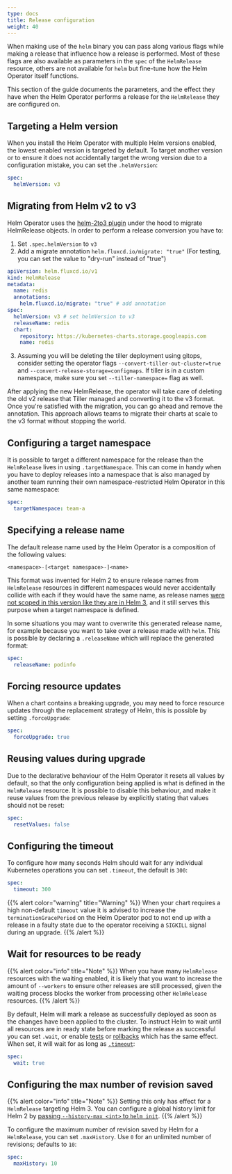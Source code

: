 ```yaml
---
type: docs
title: Release configuration
weight: 40
---
```


When making use of the `helm` binary you can pass along various flags while
making a release that influence how a release is performed. Most of these flags
are also available as parameters in the `spec` of the `HelmRelease` resource,
others are not available for `helm` but fine-tune how the Helm Operator itself
functions.

This section of the guide documents the parameters, and the effect they have
when the Helm Operator performs a release for the `HelmRelease` they are
configured on.

## Targeting a Helm version

When you install the Helm Operator with multiple Helm versions enabled, the
lowest enabled version is targeted by default. To target another version or to
ensure it does not accidentally target the wrong version due to a configuration
mistake, you can set the `.helmVersion`:

```yaml
spec:
  helmVersion: v3
```

## Migrating from Helm v2 to v3

Helm Operator uses the [helm-2to3 plugin](https://github.com/helm/helm-2to3)
under the hood to migrate HelmRelease objects.
In order to perform a release conversion you have to:

1. Set `.spec.helmVersion` to `v3`
2. Add a migrate annotation `helm.fluxcd.io/migrate: "true"` (For testing, you
can set the value to "dry-run" instead of "true")

```yaml
apiVersion: helm.fluxcd.io/v1
kind: HelmRelease
metadata:
  name: redis
  annotations:
    helm.fluxcd.io/migrate: "true" # add annotation
spec:
  helmVersion: v3 # set helmVersion to v3
  releaseName: redis
  chart:
    repository: https://kubernetes-charts.storage.googleapis.com
    name: redis
```

3. Assuming you will be deleting the tiller deployment using gitops, consider
setting the operator flags `--convert-tiller-out-cluster=true` and
`--convert-release-storage=configmaps`. If tiller is in a custom namespace, make
sure you set `--tiller-namespace=` flag as well.

After applying the new HelmRelease, the operator will take care of deleting the
old v2 release that Tiller managed and converting it to the v3 format. Once
you're satisfied with the migration, you can go ahead and remove the
annotation. This approach allows teams to migrate their charts at scale to
the v3 format without stopping the world.

## Configuring a target namespace

It is possible to target a different namespace for the release than the
`HelmRelease` lives in using `.targetNamespace`. This can come in handy when
you have to deploy releases into a namespace that is also managed by another
team running their own namespace-restricted Helm Operator in this same
namespace:

```yaml
spec:
  targetNamespace: team-a
```

## Specifying a release name

The default release name used by the Helm Operator is a composition of the
following values:

```text
<namespace>-[<target namespace>-]<name>
```
This format was invented for Helm 2 to ensure release names from
`HelmRelease` resources in different namespaces would never accidentally
collide with each if they would have the same name, as release names
[were not scoped in this version like they are in Helm 3](
https://helm.sh/docs/faq/#release-names-are-now-scoped-to-the-namespace),
and it still serves this purpose when a target namespace is defined.

In some situations you may want to overwrite this generated release name, for
example because you want to take over a release made with `helm`. This is
possible by declaring a `.releaseName` which will replace the generated format:

```yaml
spec:
  releaseName: podinfo
```

## Forcing resource updates

When a chart contains a breaking upgrade, you may need to force resource updates
through the replacement strategy of Helm, this is possible by setting
`.forceUpgrade`:

```yaml
spec:
  forceUpgrade: true
```

## Reusing values during upgrade

Due to the declarative behaviour of the Helm Operator it resets all values by
default, so that the only configuration being applied is what is defined in the
`HelmRelease` resource. It is possible to disable this behaviour, and make it
reuse values from the previous release by explicitly stating that values should
not be reset:

```yaml
spec:
  resetValues: false
```

## Configuring the timeout

To configure how many seconds Helm should wait for any individual Kubernetes operations
you can set `.timeout`, the default is `300`:

```yaml
spec:
  timeout: 300
```

{{% alert color="warning" title="Warning" %}}
When your chart requires a high non-default `timeout` value it is advised
to increase the `terminationGracePeriod` on the Helm Operator pod to not
end up with a release in a faulty state due to the operator receiving a
`SIGKILL` signal during an upgrade.
{{% /alert %}}

## Wait for resources to be ready

{{% alert color="info" title="Note" %}}
When you have many `HelmRelease` resources with the waiting enabled,
it is likely that you want to increase the amount of `--workers` to
ensure other releases are still processed, given the waiting process blocks
the worker from processing other `HelmRelease` resources.
{{% /alert %}}

By default, Helm will mark a release as successfully deployed as soon as the
changes have been applied to the cluster. To instruct Helm to wait until
all resources are in ready state before marking the release as successful
you can set `.wait`, or enable [tests](tests.md#enabling-tests) or [rollbacks](rollbacks.md#enabling-rollbacks) which has the same effect.
When set, it will wait for as long as [`.timeout`](#configuring-the-timeout):

```yaml
spec:
  wait: true
```

## Configuring the max number of revision saved

{{% alert color="info" title="Note" %}}
Setting this only has effect for a `HelmRelease` targeting Helm 3.
You can configure a global history limit for Helm 2 by [passing `--history-max
<int>` to `helm init`](https://v2.helm.sh/docs/using_helm/#initialize-helm-and-install-tiller).
{{% /alert %}}

To configure the maximum number of revision saved by Helm for a `HelmRelease`,
you can set `.maxHistory`. Use `0` for an unlimited number of revisions;
defaults to `10`:

```yaml
spec:
  maxHistory: 10
```
